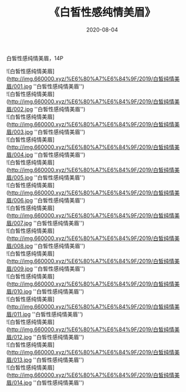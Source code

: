 ﻿---
layout: post
title:  《白皙性感纯情美眉》
date:   2020-08-04
img: http://img.660000.xyz/%E6%80%A7%E6%84%9F/2019/白皙纯情美眉/000.jpg
categories: [美女, 性感, 泳衣]
---

白皙性感纯情美眉，14P

![白皙性感纯情美眉](http://img.660000.xyz/%E6%80%A7%E6%84%9F/2019/白皙纯情美眉/001.jpg ''白皙性感纯情美眉'') <br>
![白皙性感纯情美眉](http://img.660000.xyz/%E6%80%A7%E6%84%9F/2019/白皙纯情美眉/002.jpg ''白皙性感纯情美眉'') <br>
![白皙性感纯情美眉](http://img.660000.xyz/%E6%80%A7%E6%84%9F/2019/白皙纯情美眉/003.jpg ''白皙性感纯情美眉'') <br>
![白皙性感纯情美眉](http://img.660000.xyz/%E6%80%A7%E6%84%9F/2019/白皙纯情美眉/004.jpg ''白皙性感纯情美眉'') <br>
![白皙性感纯情美眉](http://img.660000.xyz/%E6%80%A7%E6%84%9F/2019/白皙纯情美眉/005.jpg ''白皙性感纯情美眉'') <br>
![白皙性感纯情美眉](http://img.660000.xyz/%E6%80%A7%E6%84%9F/2019/白皙纯情美眉/006.jpg ''白皙性感纯情美眉'') <br>
![白皙性感纯情美眉](http://img.660000.xyz/%E6%80%A7%E6%84%9F/2019/白皙纯情美眉/007.jpg ''白皙性感纯情美眉'') <br>
![白皙性感纯情美眉](http://img.660000.xyz/%E6%80%A7%E6%84%9F/2019/白皙纯情美眉/008.jpg ''白皙性感纯情美眉'') <br>
![白皙性感纯情美眉](http://img.660000.xyz/%E6%80%A7%E6%84%9F/2019/白皙纯情美眉/009.jpg ''白皙性感纯情美眉'') <br>
![白皙性感纯情美眉](http://img.660000.xyz/%E6%80%A7%E6%84%9F/2019/白皙纯情美眉/010.jpg ''白皙性感纯情美眉'') <br>
![白皙性感纯情美眉](http://img.660000.xyz/%E6%80%A7%E6%84%9F/2019/白皙纯情美眉/011.jpg ''白皙性感纯情美眉'') <br>
![白皙性感纯情美眉](http://img.660000.xyz/%E6%80%A7%E6%84%9F/2019/白皙纯情美眉/012.jpg ''白皙性感纯情美眉'') <br>
![白皙性感纯情美眉](http://img.660000.xyz/%E6%80%A7%E6%84%9F/2019/白皙纯情美眉/013.jpg ''白皙性感纯情美眉'') <br>
![白皙性感纯情美眉](http://img.660000.xyz/%E6%80%A7%E6%84%9F/2019/白皙纯情美眉/014.jpg ''白皙性感纯情美眉'') <br>
